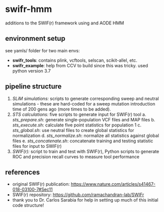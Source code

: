 # swifr-hmm
additions to the SWIF(r) framework using and AODE HMM

## environment setup 

see yamls/ folder for two main envs: 
- **swifr_tools**: contains plink, vcftools, selscan, scikit-allel, etc.
- **swifr_example**: help from CCV to build since this was tricky. used python version 3.7 


## pipeline structure  
1. _SLiM simulations:_ scripts to generate corresponding sweep and neutral simulations - these are hard-coded for a sweep mutation introduction time of 200 gens ago (more times to be added).
2. _STS calculations:_ five scripts to generate input for SWIF(r) tool
   a. *sts_prepare.sh*: generate single-population VCF files and MAP files
   b. *sts_execute.sh*: calculate five point statistics for population 1
   c. *sts_global.sh*: use neutral files to create global statistics for normalization
   d. *sts_normalize.sh*: normalize all statistics against global files
   e. *sts_concatenate.sh*: concatenate training and testing statistic files for input to SWIF(r)
3. _SWIF(r):_ script to train and test with SWIF(r), Python scripts to generate ROC and precision recall curves to measure tool performance

## references  
- original SWIF(r) publication: https://www.nature.com/articles/s41467-018-03100-7#Sec11
- SWIF(r) repository: https://github.com/ramachandran-lab/SWIFr
- thank you to Dr. Carlos Sarabia for help in setting up much of this initial code structure!
 
